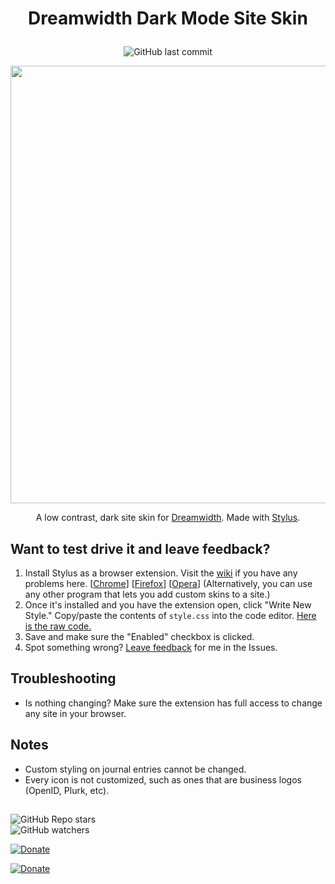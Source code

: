 # <p align="center">Dreamwidth Dark Mode Site Skin</p>

<p align="center"><img alt="GitHub last commit" src="https://img.shields.io/github/last-commit/savwiley/DW-darkmode?label=last%20update&style=flat-square"></p>

<p align="center"><img src="https://images.plurk.com/6Wsct1JK3PgCyqqxkfE9eL.png" style="width: 700px"></p>

<p align="center">A low contrast, dark site skin for <a href="https://www.dreamwidth.org/">Dreamwidth</a>. Made with <a href="https://github.com/openstyles/stylus">Stylus</a>.</p>

## Want to test drive it and leave feedback?

1. Install Stylus as a browser extension. Visit the [wiki](https://github.com/openstyles/stylus/wiki) if you have any problems here. [[Chrome](https://chrome.google.com/webstore/detail/stylus/clngdbkpkpeebahjckkjfobafhncgmne)] [[Firefox](https://addons.mozilla.org/en-US/firefox/addon/styl-us/)] [[Opera](https://addons.opera.com/en/extensions/details/stylus/)] (Alternatively, you can use any other program that lets you add custom skins to a site.)
2. Once it's installed and you have the extension open, click "Write New Style." Copy/paste the contents of `style.css` into the code editor. [Here is the raw code.](https://raw.githubusercontent.com/savwiley/DW-darkmode/main/style.css)
3. Save and make sure the "Enabled" checkbox is clicked.
4. Spot something wrong? [Leave feedback](https://github.com/savwiley/DW-darkmode/issues) for me in the Issues.

## Troubleshooting

- Is nothing changing? Make sure the extension has full access to change any site in your browser.

## Notes

- Custom styling on journal entries cannot be changed.
- Every icon is not customized, such as ones that are business logos (OpenID, Plurk, etc).

##

<img alt="GitHub Repo stars" src="https://img.shields.io/github/stars/savwiley/DW-darkmode?style=social"> <br /><img alt="GitHub watchers" src="https://img.shields.io/github/watchers/savwiley/DW-darkmode?style=social"> 

<a href="https://killthecake.dreamwidth.org/"><img alt="Donate" src="https://img.shields.io/badge/Dreamwidth-KillTheCake-e02482?style=for-the-badge"></a>

<a href="https://ko-fi.com/linatrinch"><img alt="Donate" src="https://img.shields.io/badge/KoFi-Donate-FF5E5B?style=for-the-badge&logo=kofi"></a>
